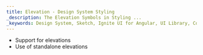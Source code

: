 ```yaml
---
title: Elevation - Design System Styling
_description: The Elevation Symbols in Styling ... 
_keywords: Design System, Sketch, Ignite UI for Angular, UI Library, Colors, Palettes
---
```


- Support for elevations
- Use of standalone elevations
